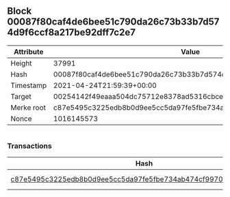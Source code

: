 ## Block 00087f80caf4de6bee51c790da26c73b33b7d574d9f6ccf8a217be92dff7c2e7

Attribute | Value
--- | ---
Height | 37991
Hash | 00087f80caf4de6bee51c790da26c73b33b7d574d9f6ccf8a217be92dff7c2e7
Timestamp | 2021-04-24T21:59:39+00:00
Target | 00254142f49eaaa504dc75712e8378ad5316cbcead634704b3734b6271167cc4
Merke root | c87e5495c3225edb8b0d9ee5cc5da97fe5fbe734ab474cf9970d34e281d3f178
Nonce | 1016145573

```

```

### Transactions

Hash | Amount
--- | ---
[c87e5495c3225edb8b0d9ee5cc5da97fe5fbe734ab474cf9970d34e281d3f178](c87e5495c3225edb8b0d9ee5cc5da97fe5fbe734ab474cf9970d34e281d3f178.md) | 10.00000000 SKEPTI 
